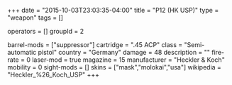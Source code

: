 +++
date = "2015-10-03T23:03:35-04:00"
title = "P12 (HK USP)"
type = "weapon"
tags = []

operators = []
groupId = 2

barrel-mods = ["suppressor"]
cartridge = ".45 ACP"
class = "Semi-automatic pistol"
country = "Germany"
damage = 48
description = ""
fire-rate = 0
laser-mod = true
magazine = 15
manufacturer = "Heckler & Koch"
mobility = 0
sight-mods = []
skins = ["mask","molokai","usa"]
wikipedia = "Heckler_%26_Koch_USP"
+++
